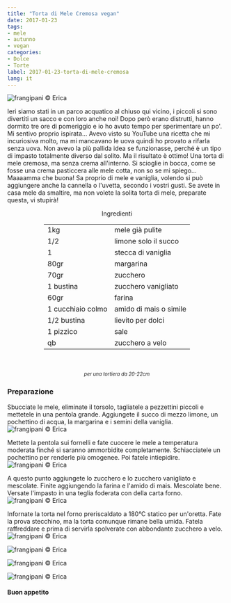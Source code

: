 ```yaml
---
title: "Torta di Mele Cremosa vegan"
date: 2017-01-23
tags:
- mele
- autunno
- vegan
categories:
- Dolce
- Torte
label: 2017-01-23-torta-di-mele-cremosa
lang: it
---
```

![](header.jpg "frangipani © Erica")

Ieri siamo stati in un parco acquatico al chiuso qui vicino, i piccoli si sono divertiti un sacco e con loro anche noi! Dopo però erano distrutti, hanno dormito tre ore di pomeriggio e io ho avuto tempo per sperimentare un po'. Mi sentivo proprio ispirata... Avevo visto su YouTube una ricetta che mi incuriosiva molto, ma mi mancavano le uova quindi ho provato a rifarla senza uova. Non avevo la più pallida idea se funzionasse, perché è un tipo di impasto totalmente diverso dal solito. Ma il risultato è ottimo! Una torta di mele cremosa, ma senza crema all'interno. Si scioglie in bocca, come se fosse una crema pasticcera alle mele cotta, non so se mi spiego... Maaaamma che buona! Sa proprio di mele e vaniglia, volendo si può aggiungere anche la cannella o l'uvetta, secondo i vostri gusti. Se avete in casa mele da smaltire, ma non volete la solita torta di mele, preparate questa, vi stupirà!

<div id="wrapper" style="text-align: center">
  <div id="yourdiv" style="display: inline-block;">
    <div class="ingredients">
      <div class="ingredients-title">Ingredienti</div>
      <table>
        <tbody>
          <tr>
            <td>1kg</td>
            <td>mele già pulite</td>
          </tr>
          <tr>
            <td>1/2</td>
            <td>limone solo il succo</td>
          </tr>
          <tr>
            <td>1</td>
            <td>stecca di vaniglia</td>        
          </tr>
          <tr>
            <td>80gr</td>
            <td>margarina</td>
          </tr>
          <tr>
            <td>70gr</td>
            <td>zucchero</td>
          </tr>
          <tr>
            <td>1 bustina</td>
            <td>zucchero vanigliato</td>
          </tr>
          <tr>
            <td>60gr</td>
            <td>farina</td>
          </tr>
          <tr>
            <td>1 cucchiaio colmo</td>
            <td>amido di mais o simile</td>
          </tr>
          <tr>
            <td>1/2 bustina</td>
            <td>lievito per dolci</td>
          </tr>
          <tr>
            <td>1 pizzico</td>
            <td>sale</td>
          </tr>
          <tr>
            <td>qb</td>
            <td>zucchero a velo</td>
          </tr>
        </tbody>
      </table>
      <br></br>
      <i class="pull-right" style="font-size: 80%;">per una tortiera da 20-22cm</i>
    </div>
  </div>
</div>


<h3>
  <font color="grey">
    <i class="fa-solid fa-gears"></i>
  </font> Preparazione
</h3>

Sbucciate le mele, eliminate il torsolo, tagliatele a pezzettini piccoli e mettetele in una pentola grande. Aggiungete il succo di mezzo limone, un pochettino di acqua, la margarina e i semini della vaniglia.
![](melecrude.jpg "frangipani © Erica")

Mettete la pentola sui fornelli e fate cuocere le mele a temperatura moderata finché si saranno ammorbidite completamente. Schiacciatele un pochettino per renderle più omogenee. Poi fatele intiepidire.
![](melecotte.jpg "frangipani © Erica")

A questo punto aggiungete lo zucchero e lo zucchero vanigliato e mescolate. Finite aggiungendo la farina e l'amido di mais. Mescolate bene. Versate l'impasto in una teglia foderata con della carta forno.
![](teglia.jpg "frangipani © Erica")

Infornate la torta nel forno preriscaldato a 180°C statico per un'oretta. Fate la prova stecchino, ma la torta comunque rimane bella umida. Fatela raffreddare e prima di servirla spolverate con abbondante zucchero a velo.
![](risultato1.jpg "frangipani © Erica")

![](risultato2.jpg "frangipani © Erica")

![](risultato3.jpg "frangipani © Erica")

![](risultato4.jpg "frangipani © Erica")

<h4>Buon appetito
  <font color="red">
    <i class="fa-regular fa-face-smile"></i>
  </font>
</h4>
